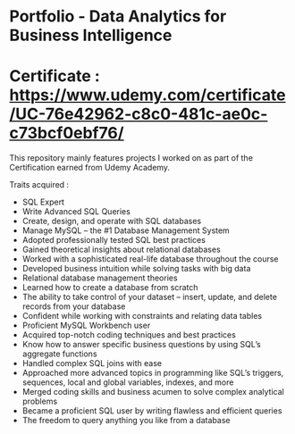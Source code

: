 # Portfolio - Data Analytics for Business Intelligence
# Certificate : https://www.udemy.com/certificate/UC-76e42962-c8c0-481c-ae0c-c73bcf0ebf76/

This repository mainly features projects I worked on as part of the Certification earned from Udemy Academy.

Traits acquired :
* SQL Expert          
* Write Advanced SQL Queries
* Create, design, and operate with SQL databases
* Manage MySQL – the #1 Database Management System
* Adopted professionally tested SQL best practices
* Gained theoretical insights about relational databases
* Worked with a sophisticated real-life database throughout the course
* Developed business intuition while solving tasks with big data
* Relational database management theories
* Learned how to create a database from scratch
* The ability to take control of your dataset – insert, update, and delete records from your database
* Confident while working with constraints and relating data tables
* Proficient MySQL Workbench user
* Acquired top-notch coding techniques and best practices
* Know how to answer specific business questions by using SQL’s aggregate functions
* Handled complex SQL joins with ease
* Approached more advanced topics in programming like SQL’s triggers, sequences, local and global variables, indexes, and more
* Merged coding skills and business acumen to solve complex analytical problems
* Became a proficient SQL user by writing flawless and efficient queries
* The freedom to query anything you like from a database

